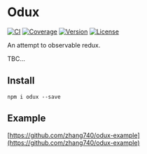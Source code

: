 # Odux

[![CI](https://img.shields.io/travis/zhang740/odux.svg?style=flat-square)](https://travis-ci.org/zhang740/odux)
[![Coverage](https://img.shields.io/coveralls/zhang740/odux.svg?style=flat-square)](https://coveralls.io/github/zhang740/odux)
[![Version](https://img.shields.io/npm/v/odux.svg?style=flat-square)](https://www.npmjs.com/package/odux)
[![License](https://img.shields.io/npm/l/odux.svg?style=flat-square)](https://github.com/zhang740/odux/blob/master/LICENSE)

An attempt to observable redux.

TBC...

## Install
```shell
npm i odux --save
```

## Example
[https://github.com/zhang740/odux-example](https://github.com/zhang740/odux-example)